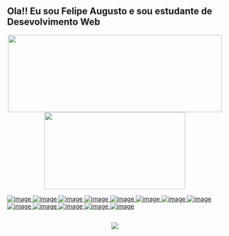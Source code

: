 ## Ola!! Eu sou Felipe Augusto e sou estudante de Desevolvimento Web

<div align="center">
  <a href="https://github.com/felpsgus">
  <img height="180em" width="500em" src="https://github-readme-stats.vercel.app/api?username=felpsgus&show_icons=true&theme=github_dark&include_all_commits=true&count_private=true&hide_border=true&title_color=1F6FEB&bg_color=050a14&custom_title=My%20GitHub%20Stats""/>
  <img height="180em" width="330em" src="https://github-readme-stats.vercel.app/api/top-langs/?username=felpsgus&layout=compact&langs_count=7&theme=github_dark&hide_border=true&title_color=1F6FEB&bg_color=050a14&card_width=240em"/>
</div>
  
![image](https://img.shields.io/badge/PHP-777BB4.svg?style=for-the-badge&logo=php&logoColor=white)
![image](https://img.shields.io/badge/Laravel-FF2D20.svg?style=for-the-badge&logo=laravel&logoColor=white)
![image](https://img.shields.io/badge/java-%23ED8B00.svg?style=for-the-badge&logo=openjdk&logoColor=white)
![image](https://img.shields.io/badge/C%23-239120.svg?style=for-the-badge&logo=c-sharp&logoColor=white)
![image](https://img.shields.io/badge/C-00599C.svg?style=for-the-badge&logo=c&logoColor=white)
![image](https://img.shields.io/badge/Vue%20js-35495E.svg?style=for-the-badge&logo=vuedotjs&logoColor=4FC08D)
![image](https://img.shields.io/badge/JavaScript-323330.svg?style=for-the-badge&logo=javascript&logoColor=F7DF1E)
![image](https://img.shields.io/badge/jQuery-0769AD.svg?style=for-the-badge&logo=jquery&logoColor=white)
![image](https://img.shields.io/badge/HTML5-E34F26.svg?style=for-the-badge&logo=html5&logoColor=white)
![image](https://img.shields.io/badge/CSS3-1572B6.svg?style=for-the-badge&logo=css3&logoColor=white)
![image](https://img.shields.io/badge/Bootstrap-563D7C.svg?style=for-the-badge&logo=bootstrap&logoColor=white)
![image](https://img.shields.io/badge/Sass-CC6699.svg?style=for-the-badge&logo=sass&logoColor=white)
![image](https://img.shields.io/badge/GIT-E44C30.svg?style=for-the-badge&logo=git&logoColor=white)

##
  
<div align="center">
<!--   <a href="https://instagram.com/eufelipealv" target="_blank"><img src="https://img.shields.io/badge/-Instagram-%23E4405F?style=for-the-badge&logo=instagram&logoColor=white" target="_blank"></a> -->
  <a href="https://www.linkedin.com/in/felipe-augusto-lopes-veras-510926230" target="_blank"><img src="https://img.shields.io/badge/-LinkedIn-%230077B5?style=for-the-badge&logo=linkedin&logoColor=white" target="_blank"></a>
  
   <!--![Snake animation](https://github.com/felpsgus/felpsgus/blob/output/github-contribution-grid-snake.svg)-->
</div>
